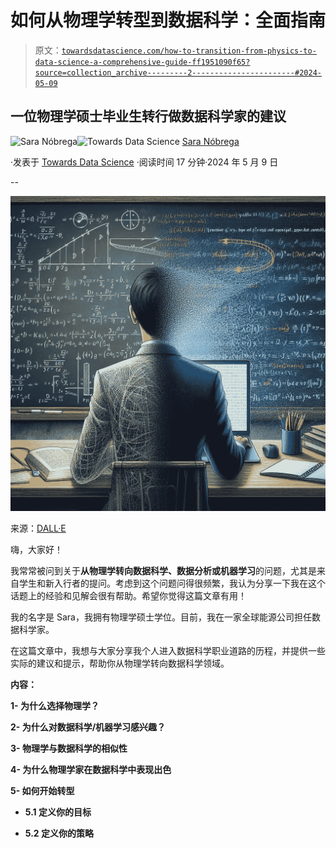 # 如何从物理学转型到数据科学：全面指南

> 原文：[`towardsdatascience.com/how-to-transition-from-physics-to-data-science-a-comprehensive-guide-ff1951090f65?source=collection_archive---------2-----------------------#2024-05-09`](https://towardsdatascience.com/how-to-transition-from-physics-to-data-science-a-comprehensive-guide-ff1951090f65?source=collection_archive---------2-----------------------#2024-05-09)

## 一位物理学硕士毕业生转行做数据科学家的建议

[](https://medium.com/@saranobregafn?source=post_page---byline--ff1951090f65--------------------------------)![Sara Nóbrega](https://medium.com/@saranobregafn?source=post_page---byline--ff1951090f65--------------------------------)[](https://towardsdatascience.com/?source=post_page---byline--ff1951090f65--------------------------------)![Towards Data Science](https://towardsdatascience.com/?source=post_page---byline--ff1951090f65--------------------------------) [Sara Nóbrega](https://medium.com/@saranobregafn?source=post_page---byline--ff1951090f65--------------------------------)

·发表于 [Towards Data Science](https://towardsdatascience.com/?source=post_page---byline--ff1951090f65--------------------------------) ·阅读时间 17 分钟·2024 年 5 月 9 日

--

![](img/406a34b75a3c18b9cc0671aef5d445c0.png)

来源：[DALL·E](https://openai.com/index/dall-e-2/)

嗨，大家好！

我常常被问到关于**从物理学转向数据科学、数据分析或机器学习**的问题，尤其是来自学生和新入行者的提问。考虑到这个问题问得很频繁，我认为分享一下我在这个话题上的经验和见解会很有帮助。希望你觉得这篇文章有用！

我的名字是 Sara，我拥有物理学硕士学位。目前，我在一家全球能源公司担任数据科学家。

在这篇文章中，我想与大家分享我个人进入数据科学职业道路的历程，并提供一些实际的建议和提示，帮助你从物理学转向数据科学领域。

**内容：**

**1- 为什么选择物理学？**

**2- 为什么对数据科学/机器学习感兴趣？**

**3- 物理学与数据科学的相似性**

**4- 为什么物理学家在数据科学中表现出色**

**5- 如何开始转型**

+   **5.1 定义你的目标**

+   **5.2 定义你的策略**
